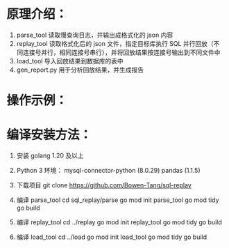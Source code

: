 # 原理介绍：
1. parse_tool 读取慢查询日志，并输出成格式化的 json 内容
2. replay_tool 读取格式化后的 json 文件，指定目标库执行 SQL 并行回放（不同连接号并行，相同连接号串行），并将回放结果按连接号输出到不同文件中
3. load_tool 导入回放结果到数据库的表中
4. gen_report.py 用于分析回放结果，并生成报告

# 操作示例：










# 编译安装方法：
1. 安装 golang 1.20 及以上
2. Python 3 环境：
   mysql-connector-python (8.0.29)
   pandas (1.1.5)

3. 下载项目
git clone https://github.com/Bowen-Tang/sql-replay

4. 编译 parse_tool
   cd sql_replay/parse
   go mod init parse_tool
   go mod tidy
   go build

5. 编译 replay_tool
   cd ../replay
   go mod init replay_tool
   go mod tidy
   go build

6. 编译 load_tool
   cd ../load
   go mod init load_tool
   go mod tidy
   go build
